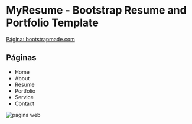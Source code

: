 # MyResume - Bootstrap Resume and Portfolio Template
[Página: bootstrapmade.com](https://bootstrapmade.com/free-html-bootstrap-template-my-resume)


## Páginas
- Home
- About
- Resume
- Portfolio
- Service
- Contact
  
![página web](https://i.ibb.co/PTFGjBy/2020-12-17-18-19-06-Window.png)
